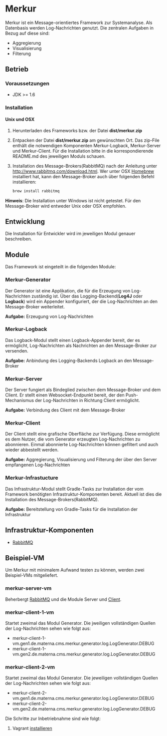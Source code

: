 # Merkur

Merkur ist ein Message-orientiertes Framework zur Systemanalyse. Als Datenbasis werden Log-Nachrichten genutzt. Die zentralen Aufgaben in Bezug auf diese sind:

- Aggregierung
- Visualisierung
- Filterung

## Betrieb

### Voraussetzungen

- JDK >= 1.6

### Installation

#### Unix und OSX

1. Herunterladen des Frameworks bzw. der Datei **dist/merkur.zip**
2. Entpacken der Datei **dist/merkur.zip** am gewünschten Ort. Das zip-File enthält die notwendigen Komponenten Merkur-Logback, Merkur-Server und Merkur-Client. Für die Installation bitte in die korrespondierende README.md des jeweiligen Moduls schauen.
3. Installation des Message-Brokers(RabbitMQ) nach der Anleitung unter http://www.rabbitmq.com/download.html. Wer unter OSX [Homebrew](http://http://brew.sh) installiert hat, kann den Message-Broker auch über folgenden Befehl installieren:

   ```bash
   brew install rabbitmq
   ```

**Hinweis**: Die Installation unter Windows ist nicht getestet. Für den Message-Broker wird entweder Unix oder OSX empfohlen.

## Entwicklung

Die Installation für Entwickler wird im jeweiligen Modul genauer beschreiben.

## Module

Das Framework ist eingeteilt in die folgenden Module:

### Merkur-Generator

Der Generator ist eine Applikation, die für die Erzeugung von Log-Nachrichten zuständig ist. Über das Logging-Backend(**Log4J** oder **Logback**) wird ein Appender konfiguriert, der die Log-Nachrichten an den Message-Broker weiterleitet.

**Aufgabe:** Erzeugung von Log-Nachrichten

### Merkur-Logback

Das Logback-Modul stellt einen Logback-Appender bereit, der es ermöglicht, Log-Nachrichten als Nachrichten an den Message-Broker zur versenden.

**Aufgabe:** Anbindung des Logging-Backends Logback an den Message-Broker 

### Merkur-Server

Der Server fungiert als Bindeglied zwischen dem Message-Broker und dem Client. Er stellt einen Websocket-Endpunkt bereit, der den Push-Mechanismus der Log-Nachrichten in Richtung Client ermöglicht.

**Aufgabe:** Verbindung des Client mit dem Message-Broker

### Merkur-Client

Der Client stellt eine grafische Oberfläche zur Verfügung. Diese ermöglicht es dem Nutzer, die vom Generator erzeugten Log-Nachrichten zu abonnieren. Einmal abonnierte Log-Nachrichten können gefiltert und auch wieder abbestellt werden.

**Aufgabe:** Aggregierung, Visualisierung und Filterung der über den Server empfangenen Log-Nachrichten

### Merkur-Infrastucture

Das Infrastruktur-Modul stellt Gradle-Tasks zur Installation der vom Framework benötigten Infrastruktur-Komponenten bereit. Aktuell ist dies die Installation des Message-Brokers(RabbitMQ).

**Aufgabe:** Bereitstellung von Gradle-Tasks für die Installation der Infrastruktur

## Infrastruktur-Komponenten

- [RabbitMQ](http://www.rabbitmq.com/)

## Beispiel-VM

Um Merkur mit minimalem Aufwand testen zu können, werden zwei Beispiel-VMs mitgeliefert.

### merkur-server-vm

Beherbergt [RabbitMQ](http://localhost:8888) und die Module Server und [Client](http://localhost:7777).

### merkur-client-1-vm

Startet zweimal das Modul Generator. Die jweiligen vollständigen Quellen der Log-Nachrichten sehen wie folgt aus:

- merkur-client-1-vm.gen1.de.materna.cms.merkur.generator.log.LogGenerator.DEBUG
- merkur-client-1-vm.gen2.de.materna.cms.merkur.generator.log.LogGenerator.DEBUG

### merkur-client-2-vm

Startet zweimal das Modul Generator. Die jeweiligen vollständigen Quellen der Log-Nachrichten sehen wie folgt aus:

- merkur-client-2-vm.gen1.de.materna.cms.merkur.generator.log.LogGenerator.DEBUG
- merkur-client-2-vm.gen2.de.materna.cms.merkur.generator.log.LogGenerator.DEBUG

Die Schritte zur Inbetriebnahme sind wie folgt:

1. Vagrant [installieren](http://docs.vagrantup.com/v2/installation/index.html)
